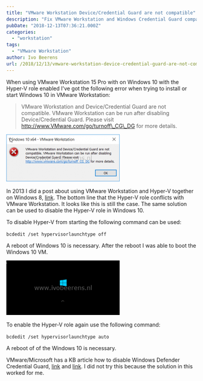 ```yaml
---
title: "VMware Workstation Device/Credential Guard are not compatible"
description: "Fix VMware Workstation and Windows Credential Guard compatibility issues on Windows 10."
pubDate: "2018-12-13T07:36:21.000Z"
categories: 
  - "workstation"
tags: 
  - "VMware Workstation"
author: Ivo Beerens
url: /2018/12/13/vmware-workstation-device-credential-guard-are-not-compatible/
---
```


When using VMware Workstation 15 Pro with on Windows 10 with the Hyper-V role enabled I've got the following error when trying to install or start Windows 10 in VMware Workstation:

> VMware Workstation and Device/Credential Guard are not compatible. VMware Workstation can be run after disabling Device/Credential Guard. Please visit http://www.VMware.com/go/turnoff\_CG\_DG for more details.

[![](images/workstation-300x124.png)](images/workstation.png)

In 2013 I did a post about using VMware Workstation and Hyper-V together on Windows 8, [link](https://www.ivobeerens.nl/2013/12/16/running-hyper-v-and-VMware-workstation-on-windows-8-x/). The bottom line that the Hyper-V role conflicts with VMware Workstation. It looks like this is still the case. The same solution can be used to disable the Hyper-V role in Windows 10.

To disable Hyper-V from starting the following command can be used:

`bcdedit /set hypervisorlaunchtype off`

A reboot of Windows 10 is necessary. After the reboot I was able to boot the Windows 10 VM.

[![](images/Windows10-300x144.png)](images/Windows10.png)

To enable the Hyper-V role again use the following command:

`bcdedit /set hypervisorlaunchtype auto`

A reboot of of the Windows 10 is necessary.

VMware/Microsoft has a KB article how to disable Windows Defender Credential Guard, [link](https://kb.VMware.com/s/article/2146361) and [link](https://docs.microsoft.com/en-us/windows/security/identity-protection/credential-guard/credential-guard-manage). I did not try this because the solution in this worked for me.